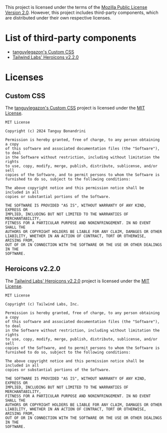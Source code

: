This project is licensed under the terms of the [Mozilla Public License Version 2.0](LICENSE).
However, this project includes third-party components, which are distributed under their own respective licenses.

# List of third-party components

- [tanguylegazon's Custom CSS](#custom-css)
- [Tailwind Labs' Heroicons v2.2.0](#heroicons-v220)

# Licenses

## Custom CSS

The [tanguylegazon's Custom CSS](https://github.com/tanguylegazon/custom-css) project is licensed under the
[MIT License](https://github.com/tanguylegazon/custom-css/blob/main/LICENSE).

```text
MIT License

Copyright (c) 2024 Tanguy Bonandrini

Permission is hereby granted, free of charge, to any person obtaining a copy
of this software and associated documentation files (the "Software"), to deal
in the Software without restriction, including without limitation the rights
to use, copy, modify, merge, publish, distribute, sublicense, and/or sell
copies of the Software, and to permit persons to whom the Software is
furnished to do so, subject to the following conditions:

The above copyright notice and this permission notice shall be included in all
copies or substantial portions of the Software.

THE SOFTWARE IS PROVIDED "AS IS", WITHOUT WARRANTY OF ANY KIND, EXPRESS OR
IMPLIED, INCLUDING BUT NOT LIMITED TO THE WARRANTIES OF MERCHANTABILITY,
FITNESS FOR A PARTICULAR PURPOSE AND NONINFRINGEMENT. IN NO EVENT SHALL THE
AUTHORS OR COPYRIGHT HOLDERS BE LIABLE FOR ANY CLAIM, DAMAGES OR OTHER
LIABILITY, WHETHER IN AN ACTION OF CONTRACT, TORT OR OTHERWISE, ARISING FROM,
OUT OF OR IN CONNECTION WITH THE SOFTWARE OR THE USE OR OTHER DEALINGS IN THE
SOFTWARE.
```

## Heroicons v2.2.0

The [Tailwind Labs' Heroicons v2.2.0](https://github.com/tailwindlabs/heroicons/tree/v2.2.0) project is licensed under
the [MIT License](https://github.com/tailwindlabs/heroicons/blob/v2.2.0/LICENSE).

```text
MIT License

Copyright (c) Tailwind Labs, Inc.

Permission is hereby granted, free of charge, to any person obtaining a copy
of this software and associated documentation files (the "Software"), to deal
in the Software without restriction, including without limitation the rights
to use, copy, modify, merge, publish, distribute, sublicense, and/or sell
copies of the Software, and to permit persons to whom the Software is
furnished to do so, subject to the following conditions:

The above copyright notice and this permission notice shall be included in all
copies or substantial portions of the Software.

THE SOFTWARE IS PROVIDED "AS IS", WITHOUT WARRANTY OF ANY KIND, EXPRESS OR
IMPLIED, INCLUDING BUT NOT LIMITED TO THE WARRANTIES OF MERCHANTABILITY,
FITNESS FOR A PARTICULAR PURPOSE AND NONINFRINGEMENT. IN NO EVENT SHALL THE
AUTHORS OR COPYRIGHT HOLDERS BE LIABLE FOR ANY CLAIM, DAMAGES OR OTHER
LIABILITY, WHETHER IN AN ACTION OF CONTRACT, TORT OR OTHERWISE, ARISING FROM,
OUT OF OR IN CONNECTION WITH THE SOFTWARE OR THE USE OR OTHER DEALINGS IN THE
SOFTWARE.
```